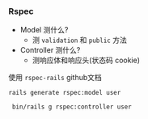 ### Rspec

- Model 测什么? 
   - 测 `validation` 和 `public` 方法
- Controller 测什么?
   - 测响应体和响应头(状态码 cookie)

使用 `rspec-rails` github文档

`rails generate rspec:model user`

` bin/rails g rspec:controller user`
